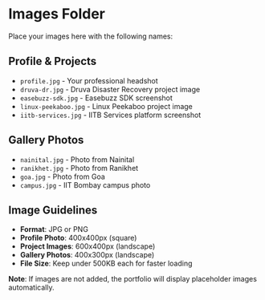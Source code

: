 # Images Folder

Place your images here with the following names:

## Profile & Projects
- `profile.jpg` - Your professional headshot
- `druva-dr.jpg` - Druva Disaster Recovery project image
- `easebuzz-sdk.jpg` - Easebuzz SDK screenshot
- `linux-peekaboo.jpg` - Linux Peekaboo project image
- `iitb-services.jpg` - IITB Services platform screenshot

## Gallery Photos
- `nainital.jpg` - Photo from Nainital
- `ranikhet.jpg` - Photo from Ranikhet
- `goa.jpg` - Photo from Goa
- `campus.jpg` - IIT Bombay campus photo

## Image Guidelines

- **Format**: JPG or PNG
- **Profile Photo**: 400x400px (square)
- **Project Images**: 600x400px (landscape)
- **Gallery Photos**: 400x300px (landscape)
- **File Size**: Keep under 500KB each for faster loading

**Note**: If images are not added, the portfolio will display placeholder images automatically.

